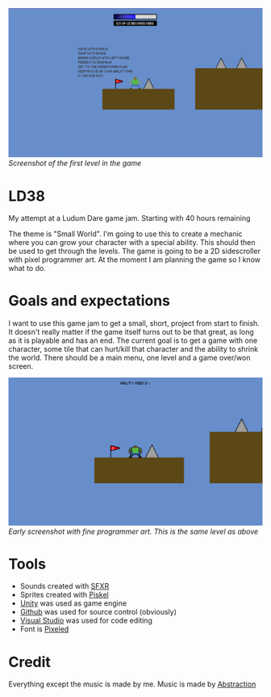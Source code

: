 ![alt text](https://github.com/linco95/LD38/blob/master/Screenshots/Latescreenshot.png?raw=true "Late screenshot of the game")
*Screenshot of the first level in the game*

# LD38
My attempt at a Ludum Dare game jam. Starting with 40 hours remaining

The theme is "Small World". I'm going to use this to create a mechanic where you can grow your character with a special ability. This should then be used to get through the levels.
The game is going to be a 2D sidescroller with pixel programmer art. At the moment I am planning the game so I know what to do.

# Goals and expectations
I want to use this game jam to get a small, short, project from start to finish. It doesn't really matter if the game itself turns out to be that great, as long as it is playable and has an end.
The current goal is to get a game with one character, some tile that can hurt/kill that character and the ability to shrink the world. There should be a main menu, one level and a game over/won screen.

![alt text](https://github.com/linco95/LD38/blob/master/Screenshots/Earlyscreenshot.PNG?raw=true "Early screenshot of the game")
*Early screenshot with fine programmer art. This is the same level as above*

# Tools
* Sounds created with [SFXR](http://www.drpetter.se/project_sfxr.html)
* Sprites created with [Piskel](http://www.piskelapp.com/)
* [Unity](https://www.unity3d.com/) was used as game engine
* [Github](https://www.github.com/) was used for source control (obviously)
* [Visual Studio](https://www.visualstudio.com/) was used for code editing
* Font is [Pixeled](http://www.dafont.com/pixeled.font)

# Credit
Everything except the music is made by me. Music is made by [Abstraction](http://www.abstractionmusic.com/)
